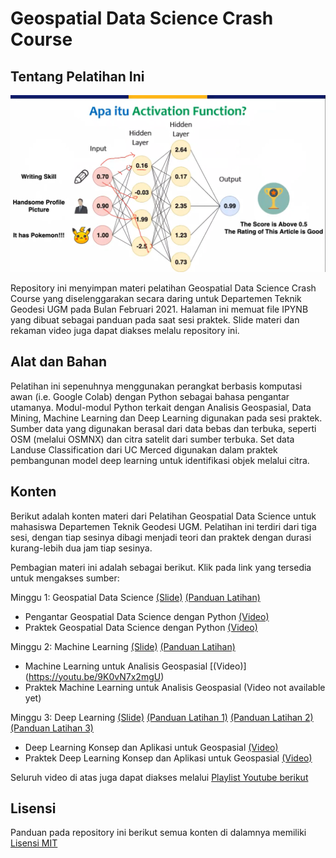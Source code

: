 # Geospatial Data Science Crash Course

## Tentang Pelatihan Ini

![](snapshot.png)

Repository ini menyimpan materi pelatihan Geospatial Data Science Crash Course yang diselenggarakan secara daring untuk Departemen Teknik Geodesi UGM pada 
Bulan Februari 2021. Halaman ini memuat file IPYNB yang dibuat sebagai panduan pada saat sesi praktek. Slide materi dan rekaman video juga dapat diakses melalu repository ini.

## Alat dan Bahan

Pelatihan ini sepenuhnya menggunakan perangkat berbasis komputasi awan (i.e. Google Colab) dengan Python sebagai bahasa pengantar utamanya. Modul-modul Python terkait dengan Analisis Geospasial, Data Mining, Machine Learning dan Deep Learning digunakan pada sesi praktek. Sumber data yang digunakan berasal dari data bebas dan terbuka, seperti OSM (melalui OSMNX) dan citra satelit dari sumber terbuka. Set data Landuse Classification dari UC Merced digunakan dalam praktek pembangunan model deep learning untuk identifikasi objek melalui citra.

## Konten

Berikut adalah konten materi dari Pelatihan Geospatial Data Science untuk mahasiswa Departemen Teknik Geodesi UGM. Pelatihan ini terdiri dari tiga sesi, dengan tiap sesinya dibagi menjadi teori dan praktek dengan durasi kurang-lebih dua jam tiap sesinya. 

Pembagian materi ini adalah sebagai berikut. Klik pada link yang tersedia untuk mengakses sumber:

Minggu 1: Geospatial Data Science [(Slide)](https://github.com/danylaksono/gds-crashcourse/blob/main/Slides/Hari%201.%20Pengantar%20Geospatial%20Data%20Science.pptx) [(Panduan Latihan)](https://colab.research.google.com/github/danylaksono/gds-crashcourse/blob/main/Minggu%201%20-%20Pengantar%20Geospatial%20Data%20Science.ipynb)
- Pengantar Geospatial Data Science dengan Python [(Video)](https://youtu.be/oiFxor0lhs8)
- Praktek Geospatial Data Science dengan Python [(Video)](https://youtu.be/-f8lZG44WXE)

Minggu 2: Machine Learning [(Slide)](https://github.com/danylaksono/gds-crashcourse/blob/main/Slides/Hari%202.%20Machine%20Learning.pptx) [(Panduan Latihan)](https://colab.research.google.com/github/danylaksono/gds-crashcourse/blob/main/Minggu%202%20-%20Machine%20Learning%20untuk%20Aplikasi%20Geospasial.ipynb)
- Machine Learning untuk Analisis Geospasial [(Video)] (https://youtu.be/9K0vN7x2mgU)
- Praktek Machine Learning untuk Analisis Geospasial (Video not available yet) 

Minggu 3: Deep Learning [(Slide)](https://github.com/danylaksono/gds-crashcourse/blob/main/Slides/Hari%202.%20Machine%20Learning.pptx) [(Panduan Latihan 1)](https://colab.research.google.com/github/danylaksono/gds-crashcourse/blob/main/Minggu%203.1%20-%20Konsep%20Dasar%20Regresi%20dan%20Deep%20Learning.ipynb) [(Panduan Latihan 2)](https://colab.research.google.com/github/danylaksono/gds-crashcourse/blob/main/Minggu%203.2%20-%20Deep%20Learning%20untuk%20aplikasi%20Geospasial.ipynb) [(Panduan Latihan 3)](https://colab.research.google.com/github/danylaksono/gds-crashcourse/blob/main/Minggu%203.3%20-%20Transfer%20Learning%20dengan%20Pre-trained%20Model.ipynb)
- Deep Learning Konsep dan Aplikasi untuk Geospasial [(Video)](https://youtu.be/mEP-jFqKqDs) 
- Praktek Deep Learning Konsep dan Aplikasi untuk Geospasial [(Video)](https://youtu.be/jjHjC6PnHF0) 

Seluruh video di atas juga dapat diakses melalui [Playlist Youtube berikut](https://youtube.com/playlist?list=PLKQ640mmnxQ85Qz1ONU34nUC7We_xwYSE)


## Lisensi
	
Panduan pada repository ini berikut semua konten di dalamnya memiliki [Lisensi MIT](https://opensource.org/licenses/MIT)